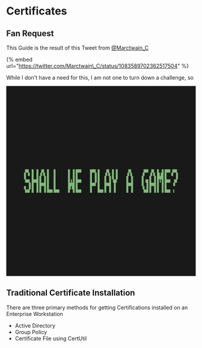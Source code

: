 # Certificates

## Fan Request

This Guide is the result of this Tweet from [@Marctwain\_C](https://twitter.com/Marctwain_C)

{% embed url="https://twitter.com/Marctwain\_C/status/1083589702362517504" %}

While I don't have a need for this, I am not one to turn down a challenge, so

![](../../../../../.gitbook/assets/image%20%288%29.png)

## Traditional Certificate Installation

There are three primary methods for getting Certifications installed on an Enterprise Workstation

* Active Directory
* Group Policy
* Certificate File using CertUtil

















